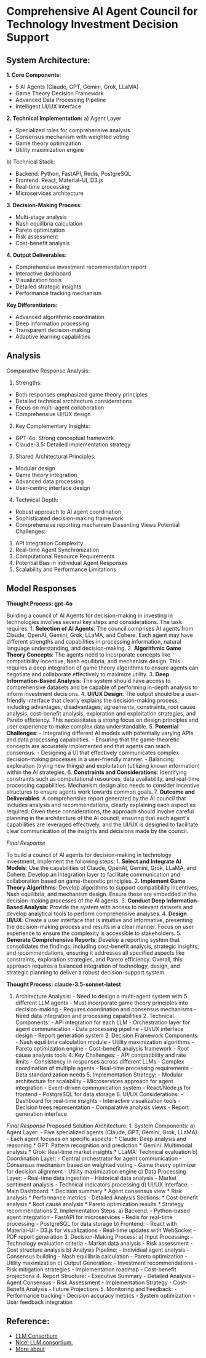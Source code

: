 # Comprehensive AI Agent Council for Technology Investment Decision Support
## System Architecture:
**1. Core Components:**
- 5 AI Agents (Claude, GPT, Gemini, Grok, LLaMA)
- Game Theory Decision Framework
- Advanced Data Processing Pipeline
- Intelligent UI/UX Interface

**2. Technical Implementation:**
a) Agent Layer
- Specialized roles for comprehensive analysis
- Consensus mechanism with weighted voting
- Game theory optimization
- Utility maximization engine

b) Technical Stack:
- Backend: Python, FastAPI, Redis, PostgreSQL
- Frontend: React, Material-UI, D3.js
- Real-time processing
- Microservices architecture

**3. Decision-Making Process:**
- Multi-stage analysis
- Nash equilibria calculation
- Pareto optimization
- Risk assessment
- Cost-benefit analysis

**4. Output Deliverables:**
- Comprehensive investment recommendation report
- Interactive dashboard
- Visualization tools
- Detailed strategic insights
- Performance tracking mechanism

**Key Differentiators:**
- Advanced algorithmic coordination
- Deep information processing
- Transparent decision-making
- Adaptive learning capabilities

## Analysis
Comparative Response Analysis:
1. Strengths:
- Both responses emphasized game theory principles
- Detailed technical architecture considerations
- Focus on multi-agent collaboration
- Comprehensive UI/UX design

2. Key Complementary Insights:
- GPT-4o: Strong conceptual framework
- Claude-3.5: Detailed implementation strategy

3. Shared Architectural Principles:
- Modular design
- Game theory integration
- Advanced data processing
- User-centric interface design

4. Technical Depth:
- Robust approach to AI agent coordination
- Sophisticated decision-making framework
- Comprehensive reporting mechanism
Dissenting Views
Potential Challenges:
1. API Integration Complexity
2. Real-time Agent Synchronization
3. Computational Resource Requirements
4. Potential Bias in Individual Agent Responses
5. Scalability and Performance Limitations

## Model Responses
**Thought Process: gpt-4o**

Building a council of AI Agents for decision-making in investing in technologies involves several key steps and considerations. The task requires: 1. **Selection of AI Agents**: The council comprises AI agents from Claude, OpenAI, Gemini, Grok, LLaMA, and Cohere. Each agent may have different strengths and capabilities in processing information, natural language understanding, and decision-making. 2. **Algorithmic Game Theory Concepts**: The agents need to incorporate concepts like compatibility incentive, Nash equilibria, and mechanism design. This requires a deep integration of game theory algorithms to ensure agents can negotiate and collaborate effectively to maximize utility. 3. **Deep Information-Based Analysis**: The system should have access to comprehensive datasets and be capable of performing in-depth analysis to inform investment decisions. 4. **UI/UX Design**: The output should be a user-friendly interface that clearly explains the decision-making process, including advantages, disadvantages, agreements, constraints, root cause analysis, cost-benefit analysis, exploration and exploitation strategies, and Pareto efficiency. This necessitates a strong focus on design principles and user experience to make complex data understandable. 5. **Potential Challenges**: - Integrating different AI models with potentially varying APIs and data processing capabilities. - Ensuring that the game-theoretic concepts are accurately implemented and that agents can reach consensus. - Designing a UI that effectively communicates complex decision-making processes in a user-friendly manner. - Balancing exploration (trying new things) and exploitation (utilizing known information) within the AI strategies. 6. **Constraints and Considerations**: Identifying constraints such as computational resources, data availability, and real-time processing capabilities. Mechanism design also needs to consider incentive structures to ensure agents work towards common goals. 7. **Outcome and Deliverables**: A comprehensive report generated by the AI council that includes analysis and recommendations, clearly explaining each aspect as required. Given these considerations, the approach should involve careful planning in the architecture of the AI council, ensuring that each agent's capabilities are leveraged effectively, and the UI/UX is designed to facilitate clear communication of the insights and decisions made by the council.

*Final Response*

To build a council of AI agents for decision-making in technology investment, implement the following steps: 1. **Select and Integrate AI Models**: Use the capabilities of Claude, OpenAI, Gemini, Grok, LLaMA, and Cohere. Develop an integration layer to facilitate communication and collaboration based on game-theoretic principles. 2. **Implement Game Theory Algorithms**: Develop algorithms to support compatibility incentives, Nash equilibria, and mechanism design. Ensure these are embedded in the decision-making processes of the AI agents. 3. **Conduct Deep Information-Based Analysis**: Provide the system with access to relevant datasets and develop analytical tools to perform comprehensive analyses. 4. **Design UI/UX**: Create a user interface that is intuitive and informative, presenting the decision-making process and results in a clear manner. Focus on user experience to ensure the complexity is accessible to stakeholders. 5. **Generate Comprehensive Reports**: Develop a reporting system that consolidates the findings, including cost-benefit analysis, strategic insights, and recommendations, ensuring it addresses all specified aspects like constraints, exploration strategies, and Pareto efficiency. Overall, this approach requires a balanced integration of technology, design, and strategic planning to deliver a robust decision-support system.

**Thought Process: claude-3.5-sonnet-latest**
1. Architecture Analysis: - Need to design a multi-agent system with 5 different LLM agents - Must incorporate game theory principles into decision-making - Requires coordination and consensus mechanisms - Need data integration and processing capabilities 2. Technical Components: - API integration for each LLM - Orchestration layer for agent communication - Data processing pipeline - UI/UX interface design - Report generation system 3. Decision Framework Components: - Nash equilibria calculation module - Utility maximization algorithms - Pareto optimization engine - Cost-benefit analysis framework - Root cause analysis tools 4. Key Challenges: - API compatibility and rate limits - Consistency in responses across different LLMs - Complex coordination of multiple agents - Real-time processing requirements - Data standardization needs 5. Implementation Strategy: - Modular architecture for scalability - Microservices approach for agent integration - Event-driven communication system - React/Node.js for frontend - PostgreSQL for data storage 6. UI/UX Considerations: - Dashboard for real-time insights - Interactive visualization tools - Decision trees representation - Comparative analysis views - Report generation interface

*Final Response*
Proposed Solution Architecture: 1. System Components: a) Agent Layer: - Five specialized agents (Claude, GPT, Gemini, Grok, LLaMA) - Each agent focuses on specific aspects: * Claude: Deep analysis and reasoning * GPT: Pattern recognition and prediction * Gemini: Multimodal analysis * Grok: Real-time market insights * LLaMA: Technical evaluation b) Coordination Layer: - Central orchestrator for agent communication - Consensus mechanism based on weighted voting - Game theory optimizer for decision alignment - Utility maximization engine c) Data Processing Layer: - Real-time data ingestion - Historical data analysis - Market sentiment analysis - Technical indicators processing d) UI/UX Interface: - Main Dashboard: * Decision summary * Agent consensus view * Risk analysis * Performance metrics - Detailed Analysis Sections: * Cost-benefit analysis * Root cause analysis * Pareto optimization results * Strategy recommendations 2. Implementation Steps: a) Backend: - Python-based agent integration - FastAPI for microservices - Redis for real-time processing - PostgreSQL for data storage b) Frontend: - React with Material-UI - D3.js for visualizations - Real-time updates with WebSocket - PDF report generation 3. Decision-Making Process: a) Input Processing: - Technology evaluation criteria - Market data analysis - Risk assessment - Cost structure analysis b) Analysis Pipeline: - Individual agent analysis - Consensus building - Nash equilibria calculation - Pareto optimization - Utility maximization c) Output Generation: - Investment recommendations - Risk mitigation strategies - Implementation roadmap - Cost-benefit projections 4. Report Structure: - Executive Summary - Detailed Analysis - Agent Consensus - Risk Assessment - Implementation Strategy - Cost-Benefit Analysis - Future Projections 5. Monitoring and Feedback: - Performance tracking - Decision accuracy metrics - System optimization - User feedback integration

## Reference:
- [LLM Consortium](https://llm-consortium.rnikhil.com/)
- [Nice! LLM consortium.](https://x.com/karpathy/status/1870692546969735361)
- [More about](https://rnikhil.com/about)
